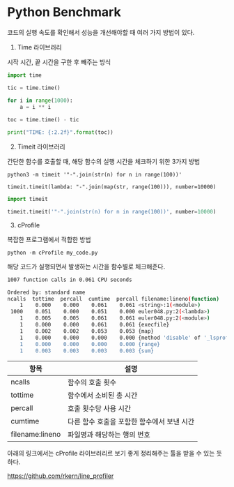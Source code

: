 # Python Benchmark

코드의 실행 속도를 확인해서 성능을 개선해야할 때 여러 가지 방법이 있다.



1. Time 라이브러리

시작 시간, 끝 시간을 구한 후 빼주는 방식

```python
import time

tic = time.time()

for i in range(1000):
    a = i ** i
   
toc = time.time() - tic

print("TIME: {:2.2f}".format(toc))
```



2. Timeit 라이브러리

간단한 함수를 호출할 때, 해당 함수의 실행 시간을 체크하기 위한 3가지 방법

`python3 -m timeit '"-".join(str(n) for n in range(100))'`

`timeit.timeit(lambda: "-".join(map(str, range(100))), number=10000)`

```python
import timeit

timeit.timeit('"-".join(str(n) for n in range(100))', number=10000)
```



3. cProfile

복잡한 프로그램에서 적합한 방법

`python -m cProfile my_code.py`

해당 코드가 실행되면서 발생하는 시간을 함수별로 체크해준다. 

```bash
1007 function calls in 0.061 CPU seconds

Ordered by: standard name
ncalls  tottime  percall  cumtime  percall filename:lineno(function)
    1    0.000    0.000    0.061    0.061 <string>:1(<module>)
 1000    0.051    0.000    0.051    0.000 euler048.py:2(<lambda>)
    1    0.005    0.005    0.061    0.061 euler048.py:2(<module>)
    1    0.000    0.000    0.061    0.061 {execfile}
    1    0.002    0.002    0.053    0.053 {map}
    1    0.000    0.000    0.000    0.000 {method 'disable' of '_lsprof.Profiler objects}
    1    0.000    0.000    0.000    0.000 {range}
    1    0.003    0.003    0.003    0.003 {sum}
```

| 항목            | 설명                                       |
| --------------- | ------------------------------------------ |
| ncalls          | 함수의 호출 횟수                           |
| tottime         | 함수에서 소비된 총 시간                    |
| percall         | 호출 횟수당 사용 시간                      |
| cumtime         | 다른 함수 호출을 포함한 함수에서 보낸 시간 |
| filename:lineno | 파일명과 해당하는 행의 번호                |

아래의 링크에서는 cProfile 라이브러리르 보기 좋게 정리해주는 툴을 받을 수 있는 듯하다.

https://github.com/rkern/line_profiler